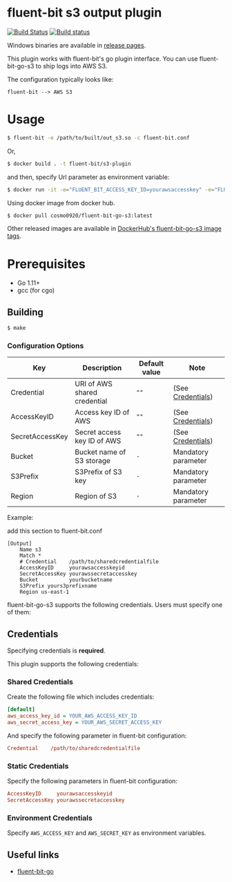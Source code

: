 # fluent-bit s3 output plugin

[![Build Status](https://travis-ci.org/cosmo0920/fluent-bit-go-s3.svg?branch=master)](https://travis-ci.org/cosmo0920/fluent-bit-go-s3)
[![Build status](https://ci.appveyor.com/api/projects/status/93vh3rocl4yxcmg6/branch/master?svg=true)](https://ci.appveyor.com/project/cosmo0920/fluent-bit-go-s3/branch/master)

Windows binaries are available in [release pages](https://github.com/cosmo0920/fluent-bit-go-s3/releases).

This plugin works with fluent-bit's go plugin interface. You can use fluent-bit-go-s3 to ship logs into AWS S3.

The configuration typically looks like:

```graphviz
fluent-bit --> AWS S3
```

# Usage

```bash
$ fluent-bit -e /path/to/built/out_s3.so -c fluent-bit.conf
```

Or,


```bash
$ docker build . -t fluent-bit/s3-plugin
```

and then, specify Url parameter as environment variable:

```bash
$ docker run -it -e="FLUENT_BIT_ACCESS_KEY_ID=yourawsaccesskey" -e="FLUENT_BIT_SECRET_ACCESS_KEY=yourawsaccesssecret" -e="FLUENT_BIT_BUCKET_NAME=yourbucketname" -e="FLUENT_BIT_S3_PREFIX=yours3prefix" -e="FLUENT_BIT_REGION=awsregion" fluent-bit/s3-plugin
```

Using docker image from docker hub.

```bash
$ docker pull cosmo0920/fluent-bit-go-s3:latest
```

Other released images are available in [DockerHub's fluent-bit-go-s3 image tags](https://hub.docker.com/r/cosmo0920/fluent-bit-go-s3/tags).

# Prerequisites

* Go 1.11+
* gcc (for cgo)

## Building

```bash
$ make
```

### Configuration Options

| Key             | Description                   | Default value | Note                            |
|-----------------|-------------------------------|---------------|---------------------------------|
| Credential      | URI of AWS shared credential  | `""`          |(See [Credentials](#credentials))|
| AccessKeyID     | Access key ID of AWS          | `""`          |(See [Credentials](#credentials))|
| SecretAccessKey | Secret access key ID of AWS   | `""`          |(See [Credentials](#credentials))|
| Bucket          | Bucket name of S3 storage     | `-`           | Mandatory parameter             |
| S3Prefix        | S3Prefix of S3 key            | `-`           | Mandatory parameter             |
| Region          | Region of S3                  | `-`           | Mandatory parameter             |

Example:

add this section to fluent-bit.conf

```properties
[Output]
    Name s3
    Match *
    # Credential    /path/to/sharedcredentialfile
    AccessKeyID     yourawsaccesskeyid
    SecretAccessKey yourawssecretaccesskey
    Bucket          yourbucketname
    S3Prefix yours3prefixname
    Region us-east-1
```

fluent-bit-go-s3 supports the following credentials. Users must specify one of them:

## Credentials

Specifying credentials is **required**.

This plugin supports the following credentials:

### Shared Credentials

Create the following file which includes credentials:

```ini
[default]
aws_access_key_id = YOUR_AWS_ACCESS_KEY_ID
aws_secret_access_key = YOUR_AWS_SECRET_ACCESS_KEY
```

And specify the following parameter in fluent-bit configuration:

```ini
Credential    /path/to/sharedcredentialfile
```

### Static Credentials

Specify the following parameters in fluent-bit configuration:

```ini
AccessKeyID     yourawsaccesskeyid
SecretAccessKey yourawssecretaccesskey
```

### Environment Credentials

Specify `AWS_ACCESS_KEY` and `AWS_SECRET_KEY` as environment variables.

## Useful links

* [fluent-bit-go](https://github.com/fluent/fluent-bit-go)
